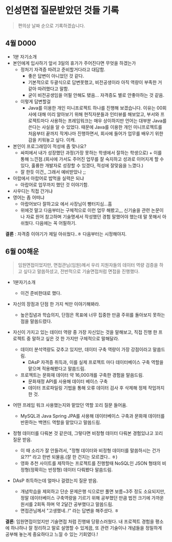 # 인성면접 질문받았던 것들 기록

> 편의상 날짜 순으로 기록하겠습니다.

## 4월 D000

- 1분 자기소개
- 본인에게 입사하기 앞서 3일의 휴가가 주어진다면 무엇을 하겠는가
  - 정처기 자격증 따려고 준비할거다라고 대답함.
    - 좋은 답변이 아니었던 것 같다.
    - 기본적으로 두괄식으로 답변못했고, 비전공생이라 아직 역량이 부족한 거 같아 따려했다고 말함.
    - 굳이 비전공생임을 어필 안해도 됐음... 자격증도 별로 안좋아하는 것 같음.
  - 이렇게 답변할걸
    - Java를 이용한 개인 미니프로젝트 하나를 진행해 보겠습니다. 이유는 00회사에 대해 미리 알아보기 위해 현직자분들과 인터뷰를 해보았고, 부서와 프로젝트마다 사용하는 프레임워크는 매우 상이하지만 언어는 대부분 Java를 쓴다는 사실을 알 수 있었다. 때문에 Java를 이용한 개인 미니프로젝트를 처음부터 끝까지 작게나마 진행하면서, 회사에 들어가 업무를 배우기 위한 감을 키워놓고 싶다. 이캐.
- 본인이 프로그래밍이 적성에 좀 맞나요?
  - 싸피에서 내가 성장했던 과정(가장 못하는 학생에서 잘하는 학생으로) + 이를 통해 느낀점.(회사에 가서도 주어진 업무를 잘 숙지하고 성과로 이어지게 할 수 있다, 훌륭한 개발자로 성장할 수 있겠다, 적성에 잘맞음을 느꼈다.)
  - 잘 한듯 이건,, 그래서 예비받았나 ;;
- 아랍에서 아랍어로 밥먹을 실력은 되냐
  - 아랍어로 업무까지 했던 것 이야기함.
- 사우디는 직접 간거냐
- 영어는 좀 어떠냐
  - 아랍어보다 잘하고요 에서 사장님이 빵터지심...흠
  - 위에것 말고 다음부터는 구체적으로 이런 업무 해봤고,,, 신기술을 관련 논문이나 자료 원어 참고하며 기술명세서 작성했던 경험 말했어야 했는데 말 못해서 아쉬웠다. 다음에는 꼭 어필하기.

**결론** : 자격증 이야기가 제일 아쉬웠다..ㅎ 다음부터는 시정해야지.



## 6월 00해운

> 임원면접이었지만, 면접관님(임원)께서 우리 지원자들의 데이터 역량 검증을 하고 싶다고 말씀하셨고, 전반적으로 기술면접처럼 면접을 진행했다.

- 1분자기소개
  - 이건 준비한대로 했다.

- 자신의 장점과 단점 한 가지 씩만 이야기해봐라.
  - 높은집념과 학습의지, 단점은 목표에 너무 집중한 만큼 주위를 돌아보지 못하는 점을 말씀드렸다.
- 자신이 가지고 있는 데이터 역량 중 가장 자신있는 것을 말해보고, 직접 진행 한 프로젝트 중 말하고 싶은 것 한 가지만 구체적으로 말해달라.
  - 데이터 분석역량도 갖추고 있지만, 데이터 구축 역량이 가장 강점이라고 말씀드림.
    - DAsP 자격증 취득과, 이를 실제 프로젝트 마다 데이터베이스 구축 역할을 맡으며 적용해봤다고 말씀드림.
  - 프로젝트는 문화재 데이터 약 16,000개를 구축한 경험을 말씀드림.
    - 문화재정 API를 사용해 데이터 베이스 구축
    - 데이터 프로파일링 기법을 통해 오류 데이터 검사 후 삭제해 정제 작업까지 한 것.
- 어떤 프레임 워크 사용했는지와 맡았던 역할 꼬리 질문 들어옴.
  -  MySQL과 Java Spring JPA를 사용해 데이터베이스 구축과 문화재 데이터를 반환하는 백앤드 역할을 맡았다고 말씀드림.
- 정형 데이터를 다뤄본 것 같은데, 그렇다면 비정형 데이터 다뤄본 경험있냐고 꼬리질문 받음.
  -  이 때 소리가 잘 안들려서, "정형 데이터와 비정형 데이터를 말씀하시는 건가요??" 라고 한번 되물음.(잘 한 건지는 모르겠다.. ㅎ)
  -  영화 추천 사이트를 제작하는 프로젝트를 진행할때 NoSQL인 JSON 형태의 비정형(정확히는 반정형) 데이터 다뤄봤다 말씀드림.
- DAsP 취득하는데 얼마나 걸렸는지 질문 받음.
  -  개념학습을 제외하고 단순 문제은행 식으로만 풀면 보름~3주 정도 소요되지만, 정말 데이터베이스 구축역량을 기르기 위해 공부했던 만큼 법전 크기에 가까운 원서를 2회독 하며 약 2달간 공부했다고 말씀드림.
  - 면접관님께서 "고생했네..!" 라는 답변을 해주셨다. ㅎ

**결론**: 임원면접이었지만 기술면접 처럼 진행돼 당황스러웠다. 내 프로젝트 경험을 평소에 하나하나 잘 정리하고 말로 설명할 수 있게끔, 또 관련 기술이나 개념들을 정밀하게 공부해 놓는게 중요하다고 느낄 수 있는 기회였다.! 





